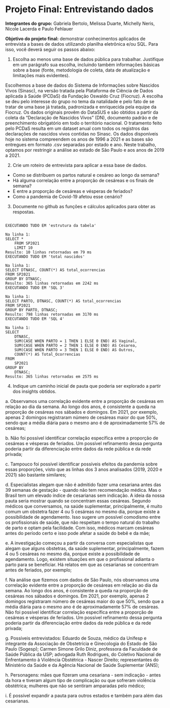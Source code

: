 # Projeto Final: Entrevistando dados


**Integrantes do grupo:** Gabriela Bertolo, Melissa Duarte, Michelly Neris, Nicole Lacerda e Paulo Fehlauer


**Objetivo do projeto final:** demonstrar conhecimentos aplicados de entrevista a bases de dados utilizando planilha eletrônica e/ou SQL. Para isso, você deverá seguir os passos abaixo:

1. Escolha ao menos uma base de dados pública para trabalhar. Justifique em um parágrafo sua escolha, incluindo também informações básicas sobre a base (fonte, metodologia de coleta, data de atualização e limitações mais evidentes).

Escolhemos a base de dados do Sistema de Informações sobre Nascidos Vivos (Sinasc), na versão tratada pela Plataforma de Ciência de Dados aplicada à Saúde (PCDaS) da Fundação Oswaldo Cruz (Fiocruz). A escolha se deu pelo interesse do grupo no tema da natalidade e pelo fato de se tratar de uma base já tratada, padronizada e enriquecida pela equipe da Fiocruz. Os dados originais provêm do DataSUS e são obtidos a partir da coleta da “Declaração de Nascidos Vivos” (DN), documento padrão e de preenchimento obrigatório em todo o território nacional. O tratamento feito pelo PCDaS resulta em um dataset anual com todos os registros das declarações de nascidos vivos contidas no Sinasc. Os dados disponíveis hoje no sistema compreendem os anos de 1996 a 2021 e as bases são entregues em formato .csv separadas por estado e ano. Neste trabalho, optamos por restringir a análise ao estado de São Paulo e aos anos de 2019 a 2021.

2. Crie um roteiro de entrevista para aplicar a essa base de dados.
- Como se distribuem os partos natural e cesáreo ao longo da semana?
- Há alguma correlação entre a proporção de cesáreas e os finais de semana?
- E entre a proporção de cesáreas e vésperas de feriados?
- Como a pandemia de Covid-19 afetou esse cenário?

3. Documente no github as funções e cálculos aplicados para obter as respostas.

```

EXECUTANDO TUDO EM 'estrutura da tabela'

Na linha 1:
SELECT * 
	FROM SP2021
	LIMIT 10
Resulto: 10 linhas retornadas em 79 ms
EXECUTANDO TUDO EM 'total nascidos'

Na linha 1:
SELECT DTNASC, COUNT(*) AS total_ocorrencias
FROM SP2021
GROUP BY DTNASC;
Resulto: 365 linhas retornadas em 2242 ms
EXECUTANDO TUDO EM 'SQL 3'

Na linha 1:
SELECT PARTO, DTNASC, COUNT(*) AS total_ocorrencias
FROM SP2021
GROUP BY PARTO, DTNASC;
Resulto: 798 linhas retornadas em 3170 ms
EXECUTANDO TUDO EM 'SQL 4'

Na linha 1:
SELECT 
    DTNASC,
    SUM(CASE WHEN PARTO = 1 THEN 1 ELSE 0 END) AS Vaginal,
    SUM(CASE WHEN PARTO = 2 THEN 1 ELSE 0 END) AS Cesarea,
    SUM(CASE WHEN PARTO = 3 THEN 1 ELSE 0 END) AS Outros,
    COUNT(*) AS Total_Ocorrencias
FROM 
    SP2021
GROUP BY 
    DTNASC;
Resulto: 365 linhas retornadas em 2575 ms
```


4. Indique um caminho inicial de pauta que poderia ser explorado a partir dos insights obtidos.

  a. Observamos uma correlação evidente entre a proporção de cesáreas em relação ao dia da semana. Ao longo dos anos, é consistente a queda na proporção de cesáreas nos sábados e domingos. Em 2021, por exemplo, apenas 2 domingos registraram número de cesáreas maior do que 50%, sendo que a média diária para o mesmo ano é de aproximadamente 57% de cesáreas;

  b. Não foi possível identificar correlação específica entre a proporção de cesáreas e vésperas de feriados. Um possível refinamento dessa pergunta poderia partir da diferenciação entre dados da rede pública e da rede privada; 
  
  c. Tampouco foi possível identificar possíveis efeitos da pandemia sobre essas proporções, visto que as linhas dos 3 anos analisados (2019, 2020 e 2021) são bastante similares;
  
  d. Especialistas alegam que não é admitido fazer uma cesariana antes das 39 semanas de gestação - quando não tem recomendação médica. Mas o Brasil tem um elevado índice de cesarianas sem indicação. A ideia da nossa pauta seria mostrar quando se concentram essas cesáreas. Segundo médicos que conversamos, na saúde suplementar, principalmente, é muito comum um obstetra fazer 4 ou 5 cesáreas no mesmo dia, porque existe a possibilidade de agendamento. Isso sugere um possível comodismo entre os profissionais de saúde, que não respeitam o tempo natural do trabalho de parto e optam pela facilidade. Com isso, médicos marcam cesáreas antes do período certo e isso pode afetar a saúde do bebê e da mãe;
  
  e.  A investigação começou a partir da conversa com especialistas que alegam que alguns obstetras, da saúde suplementar, principalmente, fazem 4 ou 5 cesáreas no mesmo dia, porque existe a possibilidade de agendamento. Logo, existem situações em que o profissional adianta o parto para se beneficiar. Há relatos em que as cesarianas se concentram antes de feriados, por exemplo;
  
  f.  Na análise que fizemos com dados de São Paulo, nós observamos uma correlação evidente entre a proporção de cesáreas em relação ao dia da semana. Ao longo dos anos, é consistente a queda na proporção de cesáreas nos sábados e domingos. Em 2021, por exemplo, apenas 2 domingos registraram número de cesáreas maior do que 50%, sendo que a média diária para o mesmo ano é de aproximadamente 57% de cesáreas. Não foi possível identificar correlação específica entre a proporção de cesáreas e vésperas de feriados. Um possível refinamento dessa pergunta poderia partir da diferenciação entre dados da rede pública e da rede privada;
  
  g.  Possíveis entrevistados: Eduardo de Souza, médico da Unifesp e integrante da Associação de Obstetrícia e Ginecologia do Estado de São Paulo (Sogesp); Carmen Simone Grilo Diniz, professora da Faculdade de Saúde Pública da USP; advogada Ruth Rodrigues, do Coletivo Nacional de Enfrentamento à Violência Obstétrica - Nascer Direito; representantes do Ministério da Saúde e da Agência Nacional de Saúde Suplementar (ANS);
  
  h.  Personagens: mães que fizeram uma cesariana - sem indicação - antes da hora e tiveram algum tipo de complicação ou que sofreram violência obstétrica; mulheres que não se sentiram amparadas pelo médico;
  
  i.  É possível expandir a pauta para outros estados e também para além das cesarianas.
